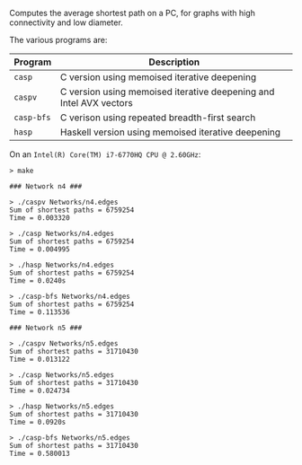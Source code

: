 Computes the average shortest path on a PC, for graphs with high
connectivity and low diameter.

The various programs are:

Program    | Description
---------- | -----------
`casp`     | C version using memoised iterative deepening
`caspv`    | C version using memoised iterative deepening and Intel AVX vectors
`casp-bfs` | C verison using repeated breadth-first search
`hasp`     | Haskell version using memoised iterative deepening

On an `Intel(R) Core(TM) i7-6770HQ CPU @ 2.60GHz`:

```
> make

### Network n4 ###

> ./caspv Networks/n4.edges
Sum of shortest paths = 6759254
Time = 0.003320

> ./casp Networks/n4.edges
Sum of shortest paths = 6759254
Time = 0.004995

> ./hasp Networks/n4.edges
Sum of shortest paths = 6759254
Time = 0.0240s

> ./casp-bfs Networks/n4.edges
Sum of shortest paths = 6759254
Time = 0.113536

### Network n5 ###

> ./caspv Networks/n5.edges
Sum of shortest paths = 31710430
Time = 0.013122

> ./casp Networks/n5.edges
Sum of shortest paths = 31710430
Time = 0.024734

> ./hasp Networks/n5.edges
Sum of shortest paths = 31710430
Time = 0.0920s

> ./casp-bfs Networks/n5.edges
Sum of shortest paths = 31710430
Time = 0.580013
```
